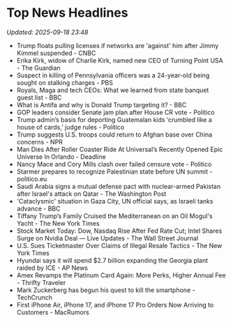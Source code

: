 # Top News Headlines

_Updated: 2025-09-18 23:48_

- Trump floats pulling licenses if networks are 'against' him after Jimmy Kimmel suspended - CNBC
- Erika Kirk, widow of Charlie Kirk, named new CEO of Turning Point USA - The Guardian
- Suspect in killing of Pennsylvania officers was a 24-year-old being sought on stalking charges - PBS
- Royals, Maga and tech CEOs: What we learned from state banquet guest list - BBC
- What is Antifa and why is Donald Trump targeting it? - BBC
- GOP leaders consider Senate jam plan after House CR vote - Politico
- Trump admin’s basis for deporting Guatemalan kids ‘crumbled like a house of cards,’ judge rules - Politico
- Trump suggests U.S. troops could return to Afghan base over China concerns - NPR
- Man Dies After Roller Coaster Ride At Universal’s Recently Opened Epic Universe In Orlando - Deadline
- Nancy Mace and Cory Mills clash over failed censure vote - Politico
- Starmer prepares to recognize Palestinian state before UN summit - politico.eu
- Saudi Arabia signs a mutual defense pact with nuclear-armed Pakistan after Israel's attack on Qatar - The Washington Post
- 'Cataclysmic' situation in Gaza City, UN official says, as Israeli tanks advance - BBC
- Tiffany Trump’s Family Cruised the Mediterranean on an Oil Mogul's Yacht - The New York Times
- Stock Market Today: Dow, Nasdaq Rise After Fed Rate Cut; Intel Shares Surge on Nvidia Deal — Live Updates - The Wall Street Journal
- U.S. Sues Ticketmaster Over Claims of Illegal Resale Tactics - The New York Times
- Hyundai says it will spend $2.7 billion expanding the Georgia plant raided by ICE - AP News
- Amex Revamps the Platinum Card Again: More Perks, Higher Annual Fee - Thrifty Traveler
- Mark Zuckerberg has begun his quest to kill the smartphone - TechCrunch
- First iPhone Air, iPhone 17, and iPhone 17 Pro Orders Now Arriving to Customers - MacRumors
